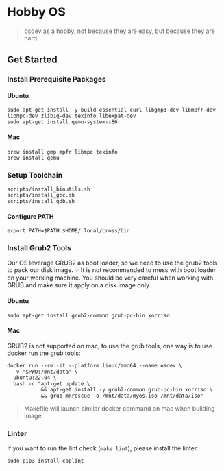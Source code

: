 # Hobby OS
> osdev as a hobby, not because they are easy, but because they are hard.

## Get Started
### Install Prerequisite Packages
#### Ubuntu
```
sudo apt-get install -y build-essential curl libgmp3-dev libmpfr-dev libmpc-dev zlib1g-dev texinfo libexpat-dev
sudo apt-get install qemu-system-x86
```
#### Mac
```
brew install gmp mpfr libmpc texinfo
brew install qemu
```

### Setup Toolchain
```
scripts/install_binutils.sh
scripts/install_gcc.sh
scripts/install_gdb.sh
```
#### Configure PATH
```
export PATH=$PATH:$HOME/.local/cross/bin
```

### Install Grub2 Tools
Our OS leverage GRUB2 as boot loader, so we need to use the grub2 tools to pack our disk image.
💡 It is not recommended to mess with boot loader on your working machine. You should be very careful when working with
GRUB and make sure it apply on a disk image only.

#### Ubuntu
```
sudo apt-get install grub2-common grub-pc-bin xorriso
```
#### Mac
GRUB2 is not supported on mac, to use the grub tools, one way is to use docker run the grub tools:
```
docker run --rm -it --platform linux/amd64 --name osdev \
  -v "$PWD:/mnt/data" \
  ubuntu:22.04 \
  bash -c "apt-get update \
           && apt-get install -y grub2-common grub-pc-bin xorriso \
           && grub-mkrescue -o /mnt/data/myos.iso /mnt/data/iso"
```
> Makefile will launch similar docker command on mac when building image.

### Linter
If you want to run the lint check (`make lint`), please install the linter:
```
sudo pip3 install cpplint
```
